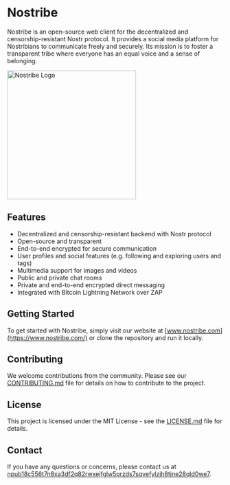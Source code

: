 # Nostribe

Nostribe is an open-source web client for the decentralized and censorship-resistant Nostr protocol. It provides a social media platform for Nostribians to communicate freely and securely. Its mission is to foster a transparent tribe where everyone has an equal voice and a sense of belonging.

<img src="https://raw.githubusercontent.com/sepehr-safari/nostribe-web-client/main/public/nostribe.png" width="300" alt="Nostribe Logo">

## Features

- Decentralized and censorship-resistant backend with Nostr protocol
- Open-source and transparent
- End-to-end encrypted for secure communication
- User profiles and social features (e.g. following and exploring users and tags)
- Multimedia support for images and videos
- Public and private chat rooms
- Private and end-to-end encrypted direct messaging
- Integrated with Bitcoin Lightning Network over ZAP

## Getting Started

To get started with Nostribe, simply visit our website at [www.nostribe.com](https://www.nostribe.com/) or clone the repository and run it locally.

## Contributing

We welcome contributions from the community. Please see our [CONTRIBUTING.md](https://github.com/sepehr-safari/nostribe-web-client/blob/main/CONTRIBUTING.md) file for details on how to contribute to the project.

## License

This project is licensed under the MIT License - see the [LICENSE.md](https://github.com/sepehr-safari/nostribe-web-client/blob/main/LICENSE.md) file for details.

## Contact

If you have any questions or concerns, please contact us at [npub18c556t7n8xa3df2q82rwxejfglw5przds7sqvefylzjh8tjne28qld0we7](https://nostribe.com/profile/npub18c556t7n8xa3df2q82rwxejfglw5przds7sqvefylzjh8tjne28qld0we7).
